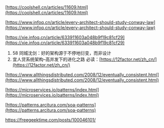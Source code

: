 [https://coolshell.cn/articles/11609.html](https://coolshell.cn/articles/11609.html)

[https://www.infoq.cn/article/every-architect-should-study-conway-law](https://www.infoq.cn/article/every-architect-should-study-conway-law)

[https://xie.infoq.cn/article/633911603a048b9f19c81cf29](https://xie.infoq.cn/article/633911603a048b9f19c81cf29)

1. 58 同城沈剑：好的架构源于不停地衍变，而非设计
2. 宜人贷系统架构–高并发下的进化之路
必读：[https://12factor.net/zh_cn/](https://12factor.net/zh_cn/)

[https://www.allthingsdistributed.com/2008/12/eventually_consistent.html](https://www.allthingsdistributed.com/2008/12/eventually_consistent.html)

[https://microservices.io/patterns/index.html](https://microservices.io/patterns/index.html)

[https://patterns.arcitura.com/soa-patterns](https://patterns.arcitura.com/soa-patterns)


https://freegeektime.com/posts/100046101/